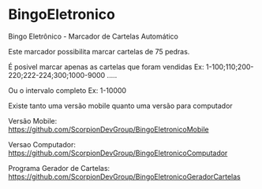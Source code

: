 # BingoEletronico
Bingo Eletrônico - Marcador de Cartelas Automático

Este marcador possibilita marcar cartelas de 75 pedras.

É posivel marcar apenas as cartelas que foram vendidas Ex: 1-100;110;200-220;222-224;300;1000-9000 .....

Ou o intervalo completo Ex: 1-10000

Existe tanto uma versão mobile quanto uma versão para computador

Versão Mobile: https://github.com/ScorpionDevGroup/BingoEletronicoMobile

Versao Computador: https://github.com/ScorpionDevGroup/BingoEletronicoComputador

Programa Gerador de Cartelas: https://github.com/ScorpionDevGroup/BingoEletronicoGeradorCartelas
